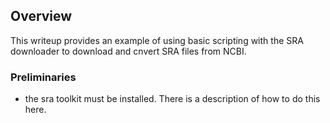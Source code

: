 ## Overview
This writeup provides an example of using basic scripting with the SRA downloader to download and cnvert SRA files from NCBI.

### Preliminaries
* the sra toolkit must be installed.  There is a description of how to do this here.
